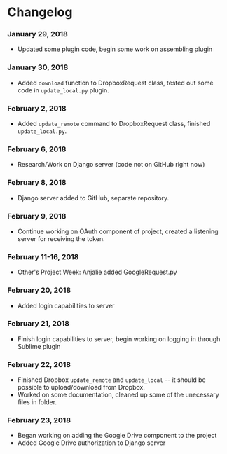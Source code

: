 # Changelog

### January 29, 2018
* Updated some plugin code, begin some work on assembling plugin

### January 30, 2018
* Added `download` function to DropboxRequest class, tested out some code in `update_local.py` plugin.

### February 2, 2018
* Added `update_remote` command to DropboxRequest class, finished `update_local.py`.

### February 6, 2018
* Research/Work on Django server (code not on GitHub right now)

### February 8, 2018
* Django server added to GitHub, separate repository.

### February 9, 2018
* Continue working on OAuth component of project, created a listening server for receiving the token.

### February 11-16, 2018
* Other's Project Week: Anjalie added GoogleRequest.py

### February 20, 2018
* Added login capabilities to server

### February 21, 2018
* Finish login capabilities to server, begin working on logging in through Sublime plugin

### February 22, 2018
* Finished Dropbox `update_remote` and `update_local` -- it should be possible to upload/download from Dropbox.
* Worked on some documentation, cleaned up some of the unecessary files in folder.

### February 23, 2018
* Began working on adding the Google Drive component to the project
* Added Google Drive authorization to Django server


